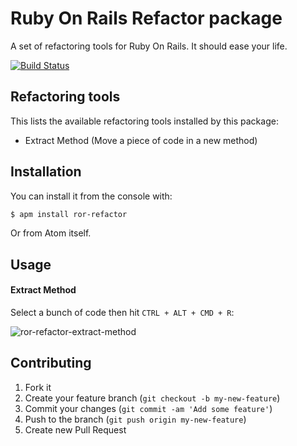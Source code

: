 # Ruby On Rails Refactor package

A set of refactoring tools for Ruby On Rails. It should ease your life.

[![Build Status](https://travis-ci.org/zedtux/ror-refactor.svg?branch=master)](https://travis-ci.org/zedtux/ror-refactor)

## Refactoring tools

This lists the available refactoring tools installed by this package:

 - Extract Method (Move a piece of code in a new method)

## Installation

You can install it from the console with:

```bash
$ apm install ror-refactor
```

Or from Atom itself.

## Usage

#### Extract Method

Select a bunch of code then hit `CTRL + ALT + CMD + R`:

![ror-refactor-extract-method](https://cloud.githubusercontent.com/assets/478564/17622508/19844a66-609b-11e6-8fec-6fa7dfa42bb1.gif)

## Contributing

1. Fork it
2. Create your feature branch (`git checkout -b my-new-feature`)
3. Commit your changes (`git commit -am 'Add some feature'`)
4. Push to the branch (`git push origin my-new-feature`)
5. Create new Pull Request
